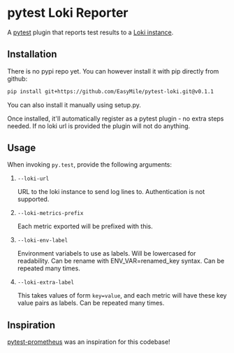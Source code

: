# pytest Loki Reporter

A [pytest](https://docs.pytest.org/en/latest/) plugin that reports test results
to a [Loki instance](https://github.com/grafana/loki).

## Installation

There is no pypi repo yet. You can however install it with pip directly from github:

```bash
pip install git+https://github.com/EasyMile/pytest-loki.git@v0.1.1
```

You can also install it manually using setup.py.

Once installed, it'll automatically register as a pytest plugin - no extra steps needed.
If no loki url is provided the plugin will not do anything.

## Usage

When invoking `py.test`, provide the following arguments:

1. `--loki-url`

   URL to the loki instance to send log lines to. Authentication is not supported.

2. `--loki-metrics-prefix`

   Each metric exported will be prefixed with this.

3. `--loki-env-label`

   Environment variabels to use as labels. Will be lowercased for readability.
   Can be rename with ENV_VAR=renamed_key syntax. Can be repeated many times.

3. `--loki-extra-label`

   This takes values of form `key=value`, and each metric will have these key
   value pairs as labels. Can be repeated many times.


## Inspiration

[pytest-prometheus](https://github.com/yuvipanda/pytest-prometheus) was an inspiration for
this codebase!
